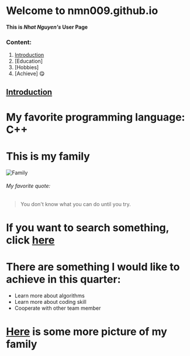 # Welcome to nmn009.github.io
**This is _Nhat Nguyen's_ User Page**
### Content:
1. [Introduction](Introduction)
2. [Education]
3. [Hobbies]
4. [Achieve]
:yum:
## [Introduction](Introduction)
# My favorite programming language: C++
# This is my family
![Family](https://user-images.githubusercontent.com/56015500/103726583-1f0f9f80-4f8e-11eb-9c14-9222cf9ac979.jpeg)
###### My favorite quote:
>You don't know what you can do until you try.
# If you want to search something, click [here](https://google.com)
# There are something I would like to achieve in this quarter:
  - Learn more about algorithms
  - Learn more about coding skill
  - Cooperate with other team member
 
# [Here](./FamilyPicture.md) is some more picture of my family
